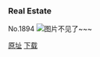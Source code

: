### Real Estate
No.1894
![图片不见了~~~](https://imgs.xkcd.com/comics/real_estate.png)

[原址](https://xkcd.com//1894) [下载](https://imgs.xkcd.com/comics/real_estate.png)

